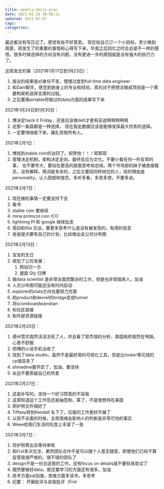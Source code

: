 ```yaml
---
title: weekly-dairy-plan
date: 2021-01-23 10:58:21
updated: 2021-03-07 
tags:
categories:
---
```


最近都没有写日记了。感觉有些不好意思。
现在给自己订一个小目标，至少做到周更，把发生了的重要的事情和心得写下来。毕竟之后回忆之时总会是不一样的感悟。很多时候选择的方向没有问题，没有更进一步的原因就是没有强大的执行力了。

这周发生的事（2021年1月17日到1月23日）：
1. 提议的结果是q1身份不变，慢慢过度到full  time data engineer
2. 和Dani聊天，感觉到她身上的专业和经验，真的对于把想法做成项目是一个需要构架和选择支撑的过程。
3. 之后要用airtable将做过的data方面的成果写下来

2021年1月24日到1月30日：
1. 博决定hack it Friday，还是应该做defi才更有前途啊啊啊啊啊
2. 走那一条路都是一种选择， 现在我走数据应该是能够发挥最大优势的选择。
3. 一定要悄悄瘦下来，婚礼惊艳所有人。

2021年2月1日：
1. 博找到stable coin的诀窍了。祝贺他！！！耶耶耶
2. 管理决定机制，架构决定走向，最终反应为文化。不要小看任何一件反常的事， 也不要夸大，要站在更高的层面思考和总结。两个市场部的妹子被直接裁员，没有解释，用词是多余的，之后又要招同样岗位的人，给的理由是personality，让人困惑和惶恐。多听多看，多思多想，不要多说。

2021年2月7日：
1. 现在做的事情一定要坚持下去
2. 看书
3. stable coin 要继续
4. mina protocol coin ICO
5. lightning PI 和 google 继续扯皮
6. 周四和Illia 交谈，要更多思考什么是没有被发现的，有用的信息
7. 爸爸提点要有自己的计划，比如做出全公司分布图

2021年2月13日：
1. 宝宝的生日
2. 规划了公司发展：
    1. 网站归一方
    2. 键盘 Qly 归博
3. 做data scientist 是非常全面而繁杂的工作，但是也非常锻炼人，加油
4. 人员分布图可能还没有时间启动
5. explorer的stats方向也要努力完善
6. 和product和devrel的bridge变成funnel
7. 将scoreboardwanshan
8. 和社区链接
9. 和外部资源链接

2021年2月20日：
1. 德州雪灾竟然活活冻死了人，并且看了郭杰瑞的分析，美国政府竟然在甩锅，心里不舒服
2. 把博的小说手机没收了
3. 找到了data studio，虽然不是最好用的可视化工具，但是比looker等花钱的cp值高多了
4. shinedme要开启了，加油，要坚持
5. 永远不要质疑自己的热爱

2021年2月27日：
1. 这是补写的，坚持一个好习惯真的不容易
2. 这周知道这个工作签还是抽签制，算了，不是很想待在美国
3. 把护照文件搞好了
4. Tiffany转到Kendall 名下了，后面的工作更好开展了
5. 认知不全面的时候，主观情绪会影响人的判断是非常可怕的事实
6. Weee给我们生活的吃食上丰富了一些

2021年3月7日：
1. 将护照寄出去等待审核
2. 和Frol多次交涉，果然团队合作不是可以随个人意志随意，即使他们已经不算监管我很严格的，很不错的团队了
3. design不是一份合适我的工作，没有focus on details就不要轻易尝试了
4. 既然要做好data，那还要学习的方面还有很多，加油
5. 技术方面sql加强，思维方面多读书，多思考
6. 纪要： 开展批评与自我批评（Frol
